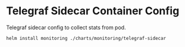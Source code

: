 # Telegraf Sidecar Container Config

Telegraf sidecar config to collect stats from pod.

```
helm install monitoring ./charts/monitoring/telegraf-sidecar
```